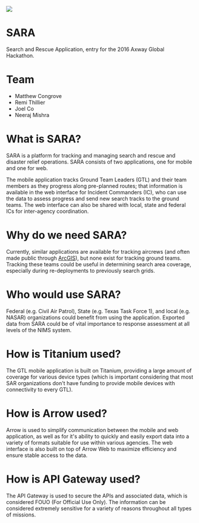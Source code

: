 ![](https://raw.githubusercontent.com/mcongrove/SARA/master/SARA.jpg)

# SARA
Search and Rescue Application, entry for the 2016 Axway Global Hackathon.

# Team
 * Matthew Congrove
 * Remi Thillier
 * Joel Co
 * Neeraj Mishra
 
# What is SARA?

SARA is a platform for tracking and managing search and rescue and disaster relief operations. SARA consists of two applications, one for mobile and one for web.

The mobile application tracks Ground Team Leaders (GTL) and their team members as they progress along pre-planned routes; that information is available in the web interface for Incident Commanders (IC), who can use the data to assess progress and send new search tracks to the ground teams. The web interface can also be shared with local, state and federal ICs for inter-agency coordination.

# Why do we need SARA?

Currently, similar applications are available for tracking aircrews (and often made public through [ArcGIS](http://fema.maps.arcgis.com/home/webmap/viewer.html?webmap=792c0761b50a417fbb3eb61a58f43a60)), but none exist for tracking ground teams. Tracking these teams could be useful in determining search area coverage, especially during re-deployments to previously search grids.

# Who would use SARA?

Federal (e.g. Civil Air Patrol), State (e.g. Texas Task Force 1), and local (e.g. NASAR) organizations could benefit from using the application. Exported data from SARA could be of vital importance to response assessment at all levels of the NIMS system.

# How is Titanium used?

The GTL mobile application is built on Titanium, providing a large amount of coverage for various device types (which is important considering that most SAR organizations don't have funding to provide mobile devices with connectivity to every GTL).

# How is Arrow used?

Arrow is used to simplify communication between the mobile and web application, as well as for it's ability to quickly and easily export data into a variety of formats suitable for use within various agencies. The web interface is also built on top of Arrow Web to maximize efficiency and ensure stable access to the data.

# How is API Gateway used?

The API Gateway is used to secure the APIs and associated data, which is considered FOUO (For Official Use Only). The information can be considered extremely sensitive for a variety of reasons throughout all types of missions.
